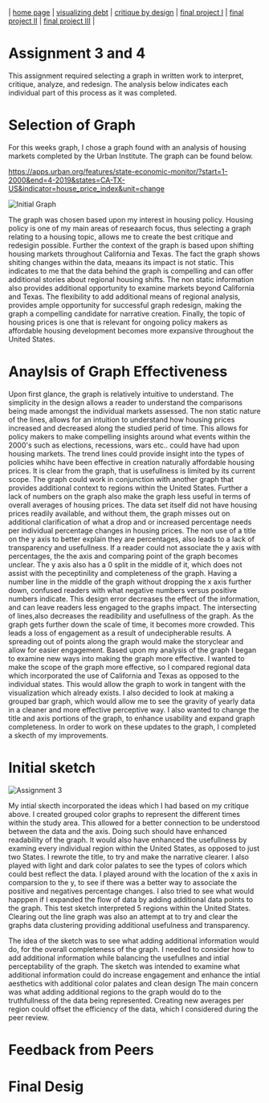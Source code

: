 | [home page](https://cmustudent.github.io/tswd-portfolio-templates/) | [visualizing debt](visualizing-government-debt) | [critique by design](critique-by-design) | [final project I](final-project-part-one) | [final project II](final-project-part-two) | [final project III](final-project-part-three) |

# Assignment 3 and 4
This assignment required selecting a graph in written work to interpret, critique, analyze, and redesign. The analysis below indicates each individual part of this process as it was completed. 

# Selection of Graph
For this weeks graph, I chose a graph found with an analysis of housing markets completed by the Urban Institute. The graph can be found below. 

https://apps.urban.org/features/state-economic-monitor/?start=1-2000&end=4-2019&states=CA-TX-US&indicator=house_price_index&unit=change

![Initial Graph](https://user-images.githubusercontent.com/123436415/217417434-ef3e9a61-43fc-4899-b54c-bd57a8e173c0.jpg)


The graph was chosen based upon my interest in housing policy. Housing policy is one of my main areas of reseaarch focus, thus selecting a graph relating to a housing topic, allows me to create the best critique and redesigin possible. Further the context of the graph is based upon shifting housing markets throughout California and Texas. The fact the graph shows shiting changes within the data, meaans its impact is not static. This indicates to me that the data behind the graph is compelling and can offer additional stories about regional housing shifts. The non static information also provides additional opportunity to examine markets beyond California and Texas.  The flexibility to add additional means of regional analysis, provides ample opportunity for successful graph redesign, making the graph a compelling candidate for narrative creation. Finally, the topic of housing prices is one that is relevant for ongoing policy makers as affordable housing development becomes more expansive throughout the United States.  


# Anaylsis of Graph Effectiveness

Upon first glance, the graph is relatively intuitive to understand. The simplicity in the design allows a reader to understand the comparisons being made amongst the individual markets assessed. The non static nature of the lines, allows for an intuition to understand how housing prices increased and decreased along the studied perid of time. This allows for policy makers to make compelling insights around what events within the 2000's such as elections, recessions, wars etc.. could have had upon housing markets. The trend lines could provide insight into the types of policies whihc have been effective in creation naturally affordable housing prices. 
It is clear from the graph, that is usefullness is limited by its current scope. The graph could work in conjunction with another graph that provides additional context to regions within the United States. Further a lack of numbers on the graph also make the graph less useful in  terms of overall averages of housing prices. The data set itself did not have housing prices readily available, and without them, the graph misses out on additional clarification of what a drop and or increased percentage needs per individual percentage changes in housing prices. The non use of a title on the y axis to better explain they are percentages, also leads to a lack of transparency and usefullness. If a reader could not associate the y axis with percentages, the the axis and comparing point of the graph becomes unclear.
  The y axis also has a 0 split in the middle of it, which does not assist with the peceptinility and completeness of the graph. Having a number line in the middle of the graph without dropping the  x axis further down, confused readers with what negative numbers versus positive numbers indicate. This design error decreases the effect of the information, and can leave readers less engaged to the graphs impact. 
    The intersecting of lines,also decreases the readibility and usefullness of the graph.  As the graph gets further down the scale of time, it becomes more crowded. This leads a loss of engagement as a result of undecipherable results. A spreading out of points along the graph would make the storyclear and allow for easier engagement. 
    Based upon my analysis of the graph I began to examine new ways into making the graph more effective. I wanted to make the scope of the graph more effective, so I compared regional data which incorporated the use of California and Texas as opposed to the individual states. This would allow the graph  to work in tangent with the visualization which already exists. I also decided to look at making a grouped bar graph, which would allow me to see the gravity of yearly data in a cleaner and more effective perceptive way.  I also wanted to change the title and axis portions of the graph, to enhance usability and  expand graph completeness. In order to work on these updates to the graph, I completed a skecth of my  improvements. 
    
# Initial sketch 
![Assignment 3 ](https://user-images.githubusercontent.com/123436415/217416801-13a28dc9-7a83-4524-81ba-047a0e880c15.JPG)

My intial skecth incorporated the ideas which I had based on my critique above. I created grouped color graphs to represent the different times within the study area. This  allowed for a better connection to be understood between the data and the axis. Doing such should have enhanced readability  of the graph. It would also have enhanced the usefullness by examing every individual region within the United States, as opposed to just two States.  I rewrote the title, to try and make the narrative clearer. I also played with light and dark color palates to see the types of colors which could best reflect the data. I played around with the location of the x axis in comparsion to the y, to see if there was a better way to associate the positive and negatives percentage changes.  I also tried to see what would happpen if I expanded the flow of data by adding additional data points  to  the graph. This test sketch interpreted  5 regions within the United States. Clearing out the line graph was also an attempt at to try  and clear the graphs  data clustering providing additional usefulness and transparency.

The idea of the sketch was to see what adding additional information would do, for the overall completeness of the graph. I needed to consider how to add additional information while balancing the usefullnes and intial perceptability of the graph. The sketch was intended to examine what additional information could do increase engagement and enhance the intial aesthetics with additional color palates and clean design  The main concern was what adding additional regions to the graph would do to the truthfullness of the data being represented.  Creating new averages per region could offset the efficiency of the data, which I considered  during the peer review. 


# Feedback from Peers





# Final Desig
